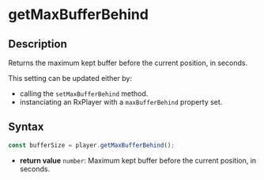 # getMaxBufferBehind

## Description

Returns the maximum kept buffer before the current position, in seconds.

This setting can be updated either by:

- calling the `setMaxBufferBehind` method.
- instanciating an RxPlayer with a `maxBufferBehind` property set.

## Syntax

```js
const bufferSize = player.getMaxBufferBehind();
```

- **return value** `number`: Maximum kept buffer before the current
  position, in seconds.

